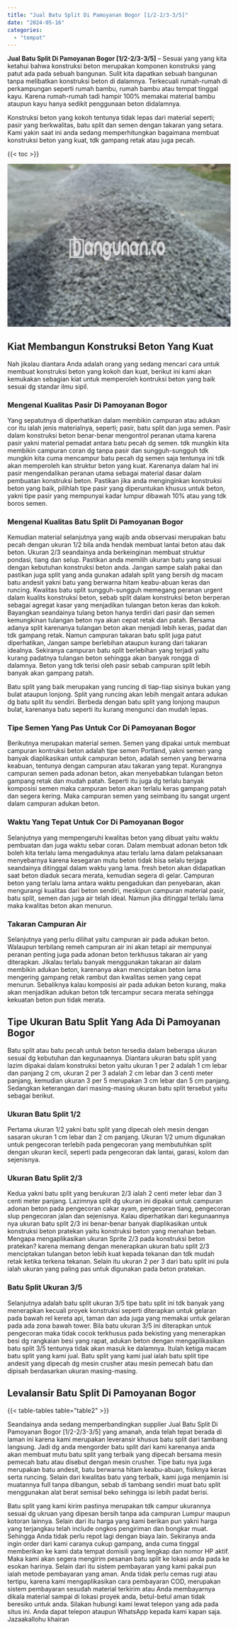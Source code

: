 ```yaml
---
title: "Jual Batu Split Di Pamoyanan Bogor [1/2-2/3-3/5]"
date: "2024-05-16"
categories: 
  - "tempat"
---
```


**Jual Batu Split Di Pamoyanan Bogor \[1/2-2/3-3/5\]** – Sesuai yang yang kita ketahui bahwa konstruksi beton merupakan komponen konstruksi yang patut ada pada sebuah bangunan. Sulit kita dapatkan sebuah bangunan tanpa melibatkan konstruksi beton di dalamnya. Terkecuali rumah-rumah di perkampungan seperti rumah bambu, rumah bambu atau tempat tinggal kayu. Karena rumah-rumah tadi hampir 100% memakai material bambu ataupun kayu hanya sedikit penggunaan beton didalamnya.

Konstruksi beton yang kokoh tentunya tidak lepas dari material seperti; pasir yang berkwalitas, batu split dan semen dengan takaran yang setara. Kami yakin saat ini anda sedang memperhitungkan bagaimana membuat konstruksi beton yang kuat, tdk gampang retak atau juga pecah.

{{< toc >}}

![Jual Batu Split Di Pamoyanan Bogor [1/2-2/3-3/5]](/images/jual-batu-split-16.png)

## Kiat Membangun Konstruksi Beton Yang Kuat

Nah jikalau diantara Anda adalah orang yang sedang mencari cara untuk membuat konstruksi beton yang kokoh dan kuat, berikut ini kami akan kemukakan sebagian kiat untuk memperoleh kontruksi beton yang baik sesuai dg standar ilmu sipil.

### Mengenal Kualitas Pasir Di Pamoyanan Bogor

Yang sepatutnya di diperhatikan dalam membikin campuran atau adukan cor itu ialah jenis materialnya, seperti; pasir, batu split dan juga semen. Pasir dalam konstruksi beton benar-benar mengontrol peranan utama karena pasir yakni material pemadat antara batu pecah dg semen. tdk mungkin kita membikin campuran coran dg tanpa pasir dan sungguh-sungguh tdk mungkin kita cuma mencampur batu pecah dg semen saja tentunya ini tdk akan memperoleh kan struktur beton yang kuat. Karenanya dalam hal ini pasir mengendalikan peranan utama sebagai material dasar dalam pembuatan konstruksi beton. Pastikan jika anda menginginkan konstruksi beton yang baik, pilihlah tipe pasir yang diperuntukan khusus untuk beton, yakni tipe pasir yang mempunyai kadar lumpur dibawah 10% atau yang tdk boros semen.

### Mengenal Kualitas Batu Split Di Pamoyanan Bogor

Kemudian material selanjutnya yang wajib anda observasi merupakan batu pecah dengan ukuran 1/2 bila anda hendak membuat lantai beton atau dak beton. Ukuran 2/3 seandainya anda berkeinginan membuat struktur pondasi, tiang dan selup. Pastikan anda memilih ukuran batu yang sesuai dengan kebutuhan konstruksi beton anda. Jangan sampe salah pakai dan pastikan juga split yang anda gunakan adalah split yang bersih dg macam batu andesit yakni batu yang berwarna hitam keabu-abuan keras dan runcing. Kwalitas batu split sungguh-sungguh memegang peranan urgent dalam kualits konstruksi beton, sebab split dalam konstruksi beton berperan sebagai agregat kasar yang menjadikan tulangan beton keras dan kokoh. Bayangkan seandainya tulang beton hanya terdiri dari pasir dan semen kemungkinan tulangan beton nya akan cepat retak dan patah. Bersama adanya split karenanya tulangan beton akan menjadi lebih keras, padat dan tdk gampang retak. Namun campuran takaran batu split juga patut diperhatikan, Jangan sampe berlebihan ataupun kurang dari takaran idealnya. Sekiranya campuran batu split berlebihan yang terjadi yaitu kurang padatnya tulangan beton sehingga akan banyak rongga di dalamnya. Beton yang tdk terisi oleh pasir sebab campuran split lebih banyak akan gampang patah.

Batu split yang baik merupakan yang runcing di tiap-tiap sisinya bukan yang bulat ataupun lonjong. Split yang runcing akan lebih mengait antara adukan dg batu split itu sendiri. Berbeda dengan batu split yang lonjong maupun bulat, karenanya batu seperti itu kurang mengunci dan mudah lepas.

### Tipe Semen Yang Pas Untuk Cor Di Pamoyanan Bogor

Berikutnya merupakan material semen. Semen yang dipakai untuk membuat campuran kontruksi beton adalah tipe semen Portland, yakni semen yang banyak diaplikasikan untuk campuran beton, adalah semen yang berwarna keabuan, tentunya dengan campuran atau takaran yang tepat. Kurangnya campuran semen pada adonan beton, akan menyebabkan tulangan beton gampang retak dan mudah patah. Seperti itu juga dg terlalu banyak komposisi semen maka campuran beton akan terlalu keras gampang patah dan segera kering. Maka campuran semen yang seimbang itu sangat urgent dalam campuran adukan beton.

### Waktu Yang Tepat Untuk Cor Di Pamoyanan Bogor

Selanjutnya yang mempengaruhi kwalitas beton yang dibuat yaitu waktu pembuatan dan juga waktu sebar coran. Dalam membuat adonan beton tdk boleh kita terlalu lama mengaduknya atau terlalu lama dalam pelaksanaan menyebarnya karena kesegaran mutu beton tidak bisa selalu terjaga seandainya ditinggal dalam waktu yang lama. fresh beton akan didapatkan saat beton diaduk secara merata, kemudian segera di gelar. Campuran beton yang terlalu lama antara waktu pengadukan dan penyebaran, akan mengurangi kualitas dari beton sendiri, meskipun campuran material pasir, batu split, semen dan juga air telah ideal. Namun jika ditinggal terlalu lama maka kwalitas beton akan menurun.

### Takaran Campuran Air

Selanjutnya yang perlu dilihat yaitu campuran air pada adukan beton. Walaupun terbilang remeh campuran air ini akan tetapi air mempunyai peranan penting juga pada adonan beton terkhusus takaran air yang diterapkan. Jikalau terlalu banyak menggunakan takaran air dalam membikin adukan beton, karenanya akan menciptakan beton lama mengering gampang retak rambut dan kwalitas semen yang cepat menurun. Sebaliknya kalau komposisi air pada adukan beton kurang, maka akan menjadikan adukan beton tdk tercampur secara merata sehingga kekuatan beton pun tidak merata.

## Tipe Ukuran Batu Split Yang Ada Di Pamoyanan Bogor

Batu split atau batu pecah untuk beton tersedia dalam beberapa ukuran sesuai dg kebutuhan dan kegunaannya. Diantara ukuran batu split yang lazim dipakai dalam konstruksi beton yaitu ukuran 1 per 2 adalah 1 cm lebar dan panjang 2 cm, ukuran 2 per 3 adalah 2 cm lebar dan 3 centi meter panjang, kemudian ukuran 3 per 5 merupakan 3 cm lebar dan 5 cm panjang. Sedangkan keterangan dari masing-masing ukuran batu split tersebut yaitu sebagai berikut.

### Ukuran Batu Split 1/2

Pertama ukuran 1/2 yakni batu split yang dipecah oleh mesin dengan sasaran ukuran 1 cm lebar dan 2 cm panjang. Ukuran 1/2 umum digunakan untuk pengecoran terlebih pada pengecoran yang membutuhkan split dengan ukuran kecil, seperti pada pengecoran dak lantai, garasi, kolom dan sejenisnya.

### Ukuran Batu Split 2/3

Kedua yakni batu split yang berukuran 2/3 ialah 2 centi meter lebar dan 3 centi meter panjang. Lazimnya split dg ukuran ini dipakai untuk campuran adonan beton pada pengecoran cakar ayam, pengecoran tiang, pengecoran slup pengecoran jalan dan sejenisnya. Kalau diperhatikan dari kegunaannya nya ukuran batu split 2/3 ini benar-benar banyak diaplikasikan untuk konstruksi beton pratekan yaitu konstruksi beton yang menahan beban. Mengapa mengaplikasikan ukuran Sprite 2/3 pada konstruksi beton pratekan? karena memang dengan menerapkan ukuran batu split 2/3 menciptakan tulangan beton lebih kuat kepada tekanan dan tdk mudah retak ketika terkena tekanan. Selain itu ukuran 2 per 3 dari batu split ini pula ialah ukuran yang paling pas untuk digunakan pada beton pratekan.

### Batu Split Ukuran 3/5

Selanjutnya adalah batu split ukuran 3/5 tipe batu split ini tdk banyak yang menerapkan kecuali proyek konstruksi seperti diterapkan untuk gelaran pada bawah rel kereta api, taman dan ada juga yang memakai untuk gelaran pada ada zona bawah tower. Bila batu ukuran 3/5 ini diterapkan untuk pengecoran maka tidak cocok terkhusus pada bekisting yang menerapkan besi dg rangkaian besi yang rapat, adukan beton dengan mengaplikasikan batu split 3/5 tentunya tidak akan masuk ke dalamnya. Itulah ketiga macam batu split yang kami jual. Batu split yang kami jual ialah batu split tipe andesit yang dipecah dg mesin crusher atau mesin pemecah batu dan dipisah berdasarkan ukuran masing-masing.

## Levalansir Batu Split Di Pamoyanan Bogor

{{< table-tables table="table2" >}}

Seandainya anda sedang memperbandingkan supplier Jual Batu Split Di Pamoyanan Bogor \[1/2-2/3-3/5\] yang amanah, anda telah tepat berada di laman ini karena kami merupakan leveransir khusus batu split dari tambang langsung. Jadi dg anda mengorder batu split dari kami karenanya anda akan membuat mutu batu split yang terbaik yang dipecah bersama mesin pemecah batu atau disebut dengan mesin crusher. Tipe batu nya juga merupakan batu andesit, batu berwarna hitam keabu-abuan, fisiknya keras serta runcing. Selain dari kwalitas batu yang terbaik, kami juga menjamin isi muatannya full tanpa dibangun, sebab di tambang sendiri muat batu split menggunakan alat berat semisal beko sehingga isi lebih padat berisi.

Batu split yang kami kirim pastinya merupakan tdk campur ukurannya sesuai dg ukruan yang dipesan bersih tanpa ada campuran Lumpur maupun kotoran lainnya. Selain dari itu harga yang kami berikan pun yakni harga yang terjangkau telah include ongkos pengiriman dan bongkar muat. Sehingga Anda tidak perlu repot lagi dengan biaya lain. Sekiranya anda ingin order dari kami caranya cukup gampang, anda cuma tinggal memberikan ke kami data tempat domisili yang lengkap dan nomor HP aktif. Maka kami akan segera mengirim pesanan batu split ke lokasi anda pada ke esokan harinya. Selain dari itu sistem pembayaran yang kami pakai pun ialah metode pembayaran yang aman. Anda tidak perlu cemas rugi atau tertipu, karena kami mengaplikasikan cara pembayaran COD, merupakan sistem pembayaran sesudah material terkirim atau Anda membayarnya dikala material sampai di lokasi proyek anda, betul-betul aman tidak beresiko untuk anda. Silakan hubungi kami lewat telepon yang ada pada situs ini. Anda dapat telepon ataupun WhatsApp kepada kami kapan saja. Jazaakallohu khairan
